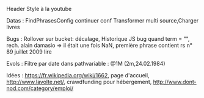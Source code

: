 Header Style à la youtube

Datas : FindPhrasesConfig continuer conf Transformer multi source,Charger livres

Bugs : Rollover sur bucket: décalage, Historique JS bug quand term = "", rech. alain damasio => il était une fois NaN, première phrase contient rs n° 89 juillet 2009 lire

Evols : Filtre par date dans pathvariable : @1M    (2m,24.02.1984)

Idées : https://fr.wikipedia.org/wiki/1662, page d'accueil, http://www.lavolte.net/, crawdfunding pour hébergement, http://www.dont-nod.com/category/emploi/
